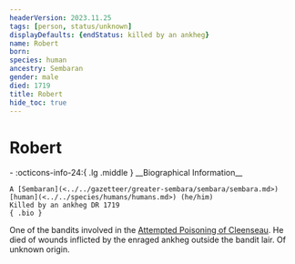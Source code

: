 ```yaml
---
headerVersion: 2023.11.25
tags: [person, status/unknown]
displayDefaults: {endStatus: killed by an ankheg}
name: Robert
born:
species: human
ancestry: Sembaran
gender: male
died: 1719
title: Robert
hide_toc: true
---
```

# Robert
<div class="grid cards ext-narrow-margin ext-one-column" markdown>
- :octicons-info-24:{ .lg .middle } __Biographical Information__

    A [Sembaran](<../../gazetteer/greater-sembara/sembara/sembara.md>) [human](<../../species/humans/humans.md>) (he/him)  
    Killed by an ankheg DR 1719  
    { .bio }

</div>


One of the bandits involved in the [Attempted Poisoning of Cleenseau](<../../events/1700s/1719/11/attempted-poisoning-of-cleenseau.md>). He died of wounds inflicted by the enraged ankheg outside the bandit lair. Of unknown origin.